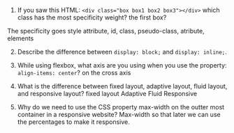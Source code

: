 1. If you saw this HTML: ```<div class="box box1 box2 box3"></div>``` which class has the most specificity weight?
the first box? 

The specificity goes style attribute, id, class, pseudo-class, atribute, elements

2. Describe the difference between ```display: block;``` and ```display: inline;```.

3. While using flexbox, what axis are you using when you use the property: ```align-items: center```?
on the cross axis
4. What is the difference between fixed layout, adaptive layout, fluid layout, and responsive layout?
fixed layout
Adaptive
Fluid
Responsive 

5. Why do we need to use the CSS property max-width on the outter most container in a responsive website?
Max-width so that later we can use the percentages to make it responsive. 